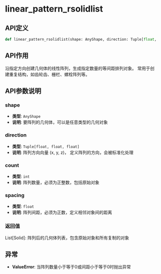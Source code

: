 # linear_pattern_rsolidlist

## API定义

```python
def linear_pattern_rsolidlist(shape: AnyShape, direction: Tuple[float, float, float], count: int, spacing: float) -> List[Solid]
```

## API作用

沿指定方向创建几何体的线性阵列，生成指定数量的等间距排列对象。
常用于创建重复结构，如齿轮齿、栅栏、螺栓阵列等。

## API参数说明

### shape

- **类型**: `AnyShape`
- **说明**: 要阵列的几何体，可以是任意类型的几何对象

### direction

- **类型**: `Tuple[float, float, float]`
- **说明**: 阵列方向向量 (x, y, z)， 定义阵列的方向，会被标准化处理

### count

- **类型**: `int`
- **说明**: 阵列数量，必须为正整数，包括原始对象

### spacing

- **类型**: `float`
- **说明**: 阵列间距，必须为正数，定义相邻对象间的距离

### 返回值

List[Solid]: 阵列后的几何体列表，包含原始对象和所有复制的对象

## 异常

- **ValueError**: 当阵列数量小于等于0或间距小于等于0时抛出异常
